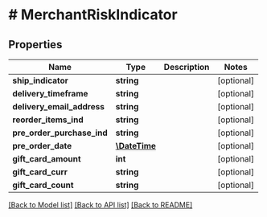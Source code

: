# # MerchantRiskIndicator

## Properties

Name | Type | Description | Notes
------------ | ------------- | ------------- | -------------
**ship_indicator** | **string** |  | [optional]
**delivery_timeframe** | **string** |  | [optional]
**delivery_email_address** | **string** |  | [optional]
**reorder_items_ind** | **string** |  | [optional]
**pre_order_purchase_ind** | **string** |  | [optional]
**pre_order_date** | [**\DateTime**](\DateTime.md) |  | [optional]
**gift_card_amount** | **int** |  | [optional]
**gift_card_curr** | **string** |  | [optional]
**gift_card_count** | **string** |  | [optional]

[[Back to Model list]](../../README.md#models) [[Back to API list]](../../README.md#endpoints) [[Back to README]](../../README.md)
